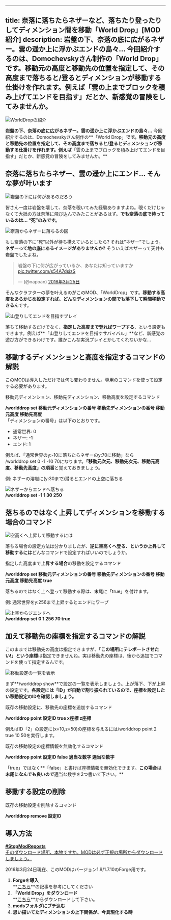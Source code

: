 
---
title: 奈落に落ちたらネザーなど、落ちたり登ったりしてディメンション間を移動「World Drop」[MOD紹介]
description: 岩盤の下、奈落の底に広がるネザー。雲の遥か上に浮かぶエンドの島々… 今回紹介するのは、Domochevskyさん制作の「World Drop」です。移動元の高度と移動先の位置を指定して、その高度まで落ちると/登るとディメンションが移動する仕掛けを作れます。例えば「雲の上までブロックを積み上げてエンドを目指す」だとか、新感覚の冒険をしてみませんか。
---

![WorldDropの紹介](https://cdn-ak.f.st-hatena.com/images/fotolife/s/sasigume/20210208/20210208090900.png)

**岩盤の下、奈落の底に広がるネザー。雲の遥か上に浮かぶエンドの島々…** 今回紹介するのは、Domochevskyさん制作の**「World Drop」**です。移動元の高度と移動先の位置を指定して、その高度まで落ちると/登るとディメンションが移動する仕掛けを作れます。例えば**「雲の上までブロックを積み上げてエンドを目指す」だとか、新感覚の冒険をしてみませんか。**

## 奈落に落ちたらネザー、雲の遥か上にエンド… そんな夢が叶います

![岩盤の下には何があるのだろう](https://cdn-ak.f.st-hatena.com/images/fotolife/s/sasigume/20210208/20210208091718.png)

皆さん一度は岩盤を壊して、奈落を覗いてみた経験ありますよね。覗くだけじゃなくて大抵の方は奈落に飛び込んでみたことがあるはず。**でも奈落の底で待っているのは… “死”のみです。**

![奈落からネザーに落ちるの図](https://cdn-ak.f.st-hatena.com/images/fotolife/s/sasigume/20210208/20210208111031.png)

もし奈落の下に”死”以外が待ち構えているとしたら? それは”ネザー”でしょう。**ネザーって地の底にあるイメージがありませんか?** そういえばネザーって天井も岩盤でしたよね。

> 岩盤の下に何が広がっているか、あなたは知っていますか [pic.twitter.com/s54A7dsjzS](https://t.co/s54A7dsjzS)
> 
> — (@napoan) [2016年3月25日](https://twitter.com/napoan/status/713293817403691008)

そんなクラフターの夢を叶えるのがこのMOD、「WorldDrop」です。**移動する高度をあらかじめ設定すれば、どんなディメンションの間でも落下して瞬間移動できる**んです。

![山登りしてエンドを目指すプレイ](https://cdn-ak.f.st-hatena.com/images/fotolife/s/sasigume/20210208/20210208110601.png)

落ちて移動するだけでなく、**指定した高度まで登ればワープする**、という設定もできます。例えば**「山登りしてエンドを目指すサバイバル」**など、新感覚の遊び方ができるわけです。誰かこんな実況プレイとかしてくれないかな…

## 移動するディメンションと高度を指定するコマンドの解説

このMODは導入しただけでは何も変わりません。専用のコマンドを使って設定する必要があります。

移動元ディメンション、移動先ディメンション、移動高度を設定するコマンド

**/worlddrop set 移動元ディメンションの番号 移動先ディメンションの番号 移動元高度 移動先高度**  
「ディメンションの番号」は以下のとおりです。

*   通常世界: 0
*   ネザー: \-1
*   エンド: 1

例えば、「通常世界のy:-10に落ちたらネザーのy:70に移動」なら  
/worlddrop set 0 \-1 -10 70になります。**「移動元次元、移動先次元、移動元高度、移動先高度」の順番**と覚えておきましょう。

例: ネザーの溶岩に(y:30まで)潜るとエンドの上空に落ちる

![ネザーからエンドへ落ちる](https://cdn-ak.f.st-hatena.com/images/fotolife/s/sasigume/20210208/20210208122035.gif)  
**/worlddrop set -1 1 30 250**

## 落ちるのではなく上昇してディメンションを移動する場合のコマンド

![空高くへ上昇して移動するには](https://cdn-ak.f.st-hatena.com/images/fotolife/s/sasigume/20210208/20210208123441.png)

落ちる場合の設定方法は分かりましたが、**逆に空高くへ登る、というか上昇して移動するには**どんなコマンドで設定すればいいのでしょうか。

指定した高度まで**上昇する場合**の移動を設定するコマンド

**/worlddrop set 移動元ディメンションの番号 移動先ディメンションの番号 移動元高度 移動先高度 **true****

落ちるのではなく上へ登って移動する際は、末尾に「true」を付けます。

例: 通常世界をy:256まで上昇するとエンドにワープ

![上空からジエンドへ](https://cdn-ak.f.st-hatena.com/images/fotolife/s/sasigume/20210208/20210208104447.gif)  
**/worlddrop set 0 1 256 70 **true****

## 加えて移動先の座標を指定するコマンドの解説

このままでは移動先の高度は指定できますが、**「この場所にテレポートさせたい!」という座標**は指定できませんね。実は移動先の座標は、後から追加でコマンドを使って指定するんです。

![移動設定の一覧を表示](https://cdn-ak.f.st-hatena.com/images/fotolife/s/sasigume/20210208/20210208101032.png)

まず**/worlddrop show**で設定の一覧を表示しましょう。上が落下、下が上昇の設定です。**各設定には「ID」が自動で割り振られているので、座標を設定したい移動設定のIDを確認しましょう。**

既存の移動設定に、移動先の座標を追加するコマンド

**/worlddrop point 設定ID true x座標 z座標**

例えばID「2」の設定に(x=10,z=50)の座標を与えるには/worlddrop point 2 true 10 50を実行します。

既存の移動設定の座標情報を無効化するコマンド

**/worlddrop point 設定ID **false** 適当な数字 適当な数字**

「true」ではなく**「false」と書けば座標情報を無効化できます。**この場合は末尾になんでも良いので**適当な数字を2つ書いて下さい。**

## 移動する設定の削除

既存の移動設定を削除するコマンド

**/worlddrop remove 設定ID**

## 導入方法

[**#StopModReposts**  
そのダウンロード場所、本物ですか。MODは必ず正規の場所からダウンロードしましょう。](https://www.napoan.com/stop-mod-reposts/)

2016年3月24日現在、このMODはバージョン1.9/1.7.10のForge用です。

1.  **Forgeを導入**  
    **[こちら](/new-way-to-install-mod/#forge-inst)**の記事を参考にしてください
2.  **「World Drop」をダウンロード**  
    **[こちら](http://mods.curse.com/mc-mods/minecraft/226551-world-drop "「World Drop」のダウンロード")**からダウンロードして下さい。
3.  **modsフォルダにブチ込む** 
4.  **思い描いてたディメンションの上下関係が、今具現化する時**
